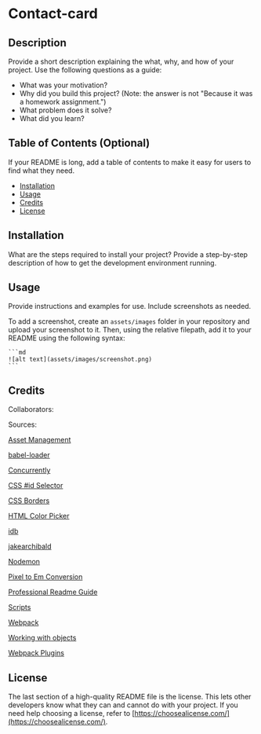 # Contact-card
## Description

Provide a short description explaining the what, why, and how of your project. Use the following questions as a guide:

- What was your motivation?
- Why did you build this project? (Note: the answer is not "Because it was a homework assignment.")
- What problem does it solve?
- What did you learn?

## Table of Contents (Optional)

If your README is long, add a table of contents to make it easy for users to find what they need.

- [Installation](#installation)
- [Usage](#usage)
- [Credits](#credits)
- [License](#license)

## Installation

What are the steps required to install your project? Provide a step-by-step description of how to get the development environment running.

## Usage

Provide instructions and examples for use. Include screenshots as needed.

To add a screenshot, create an `assets/images` folder in your repository and upload your screenshot to it. Then, using the relative filepath, add it to your README using the following syntax:

    ```md
    ![alt text](assets/images/screenshot.png)
    ```

## Credits

Collaborators:

Sources:

[Asset Management](https://webpack.js.org/guides/asset-management/#loading-css)

[babel-loader](https://www.npmjs.com/package/babel-loader)

[Concurrently](https://www.npmjs.com/package/concurrently)

[CSS #id Selector](https://www.w3schools.com/cssref/sel_id.asp)

[CSS Borders](https://www.w3schools.com/css/css_border.asp)

[HTML Color Picker](https://www.w3schools.com/colors/colors_picker.asp)

[idb](https://www.npmjs.com/package/idb)

[jakearchibald](https://github.com/jakearchibald/idb#idbdatabase-enhancements)

[Nodemon](https://www.npmjs.com/package/nodemon)

[Pixel to Em Conversion](https://www.w3schools.com/tags/ref_pxtoemconversion.asp)

[Professional Readme Guide](https://coding-boot-camp.github.io/full-stack/github/professional-readme-guide)

[Scripts](https://docs.npmjs.com/cli/v8/using-npm/scripts)

[Webpack](https://webpack.js.org/guides/getting-started/#modules)

[Working with objects](https://developer.mozilla.org/en-US/docs/Web/JavaScript/Guide/Working_with_Objects)

[Webpack Plugins](https://webpack.js.org/concepts/#plugins)

## License

The last section of a high-quality README file is the license. This lets other developers know what they can and cannot do with your project. If you need help choosing a license, refer to [https://choosealicense.com/](https://choosealicense.com/).



